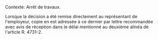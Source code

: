 Contexte: Arrêt de travaux.

Lorsque la décision a été remise directement au représentant de l'employeur, copie en est adressée à ce dernier par lettre recommandée avec avis de réception dans le délai mentionné au deuxième alinéa de l'article R. 4731-2.